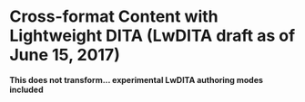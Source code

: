 # Cross-format Content with Lightweight DITA (LwDITA draft as of June 15, 2017)


**This does not transform... experimental LwDITA authoring modes included**
